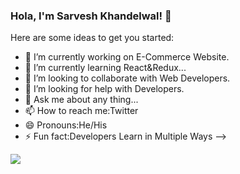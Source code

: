 ### Hola, I'm Sarvesh Khandelwal!  👋



Here are some ideas to get you started:

- 🔭 I’m currently working on E-Commerce Website.
- 🌱 I’m currently learning React&Redux...
- 👯 I’m looking to collaborate with Web Developers.
- 🤔 I’m looking for help with Developers.
- 💬 Ask me about any thing...
- 📫 How to reach me:Twitter
- 😄 Pronouns:He/His
- ⚡ Fun fact:Developers Learn in Multiple Ways
-->
<img src="https://github-readme-stats.vercel.app/api?username=anuraghazra&show_icons=true&theme=radical">
